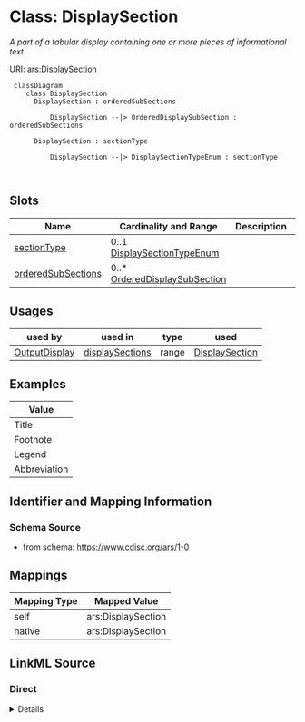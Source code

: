 # Class: DisplaySection


_A part of a tabular display containing one or more pieces of informational text._





URI: [ars:DisplaySection](https://www.cdisc.org/ars/1-0/DisplaySection)



```mermaid
 classDiagram
    class DisplaySection
      DisplaySection : orderedSubSections
        
          DisplaySection --|> OrderedDisplaySubSection : orderedSubSections
        
      DisplaySection : sectionType
        
          DisplaySection --|> DisplaySectionTypeEnum : sectionType
        
      
```




<!-- no inheritance hierarchy -->


## Slots

| Name | Cardinality and Range | Description | Inheritance |
| ---  | --- | --- | --- |
| [sectionType](sectionType.md) | 0..1 <br/> [DisplaySectionTypeEnum](DisplaySectionTypeEnum.md) |  | direct |
| [orderedSubSections](orderedSubSections.md) | 0..* <br/> [OrderedDisplaySubSection](OrderedDisplaySubSection.md) |  | direct |





## Usages

| used by | used in | type | used |
| ---  | --- | --- | --- |
| [OutputDisplay](OutputDisplay.md) | [displaySections](displaySections.md) | range | [DisplaySection](DisplaySection.md) |







## Examples

| Value |
| --- |
| Title |
| Footnote |
| Legend |
| Abbreviation |

## Identifier and Mapping Information







### Schema Source


* from schema: https://www.cdisc.org/ars/1-0





## Mappings

| Mapping Type | Mapped Value |
| ---  | ---  |
| self | ars:DisplaySection |
| native | ars:DisplaySection |





## LinkML Source

<!-- TODO: investigate https://stackoverflow.com/questions/37606292/how-to-create-tabbed-code-blocks-in-mkdocs-or-sphinx -->

### Direct

<details>
```yaml
name: DisplaySection
description: A part of a tabular display containing one or more pieces of informational
  text.
examples:
- value: Title
- value: Footnote
- value: Legend
- value: Abbreviation
from_schema: https://www.cdisc.org/ars/1-0
rank: 1000
slots:
- sectionType
- orderedSubSections

```
</details>

### Induced

<details>
```yaml
name: DisplaySection
description: A part of a tabular display containing one or more pieces of informational
  text.
examples:
- value: Title
- value: Footnote
- value: Legend
- value: Abbreviation
from_schema: https://www.cdisc.org/ars/1-0
rank: 1000
attributes:
  sectionType:
    name: sectionType
    from_schema: https://www.cdisc.org/ars/1-0
    rank: 1000
    alias: sectionType
    owner: DisplaySection
    domain_of:
    - DisplaySection
    - GlobalDisplaySection
    range: DisplaySectionTypeEnum
  orderedSubSections:
    name: orderedSubSections
    from_schema: https://www.cdisc.org/ars/1-0
    rank: 1000
    multivalued: true
    list_elements_ordered: true
    alias: orderedSubSections
    owner: DisplaySection
    domain_of:
    - DisplaySection
    range: OrderedDisplaySubSection
    inlined: true
    inlined_as_list: true
    any_of:
    - range: OrderedSubSection
    - range: OrderedSubSectionRef

```
</details>